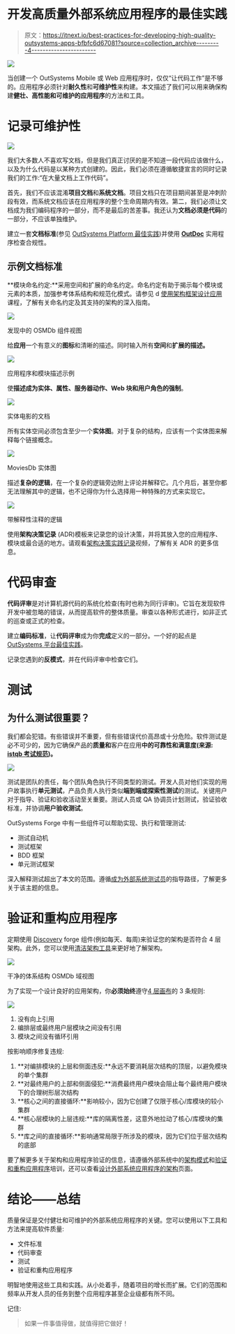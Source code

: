# 开发高质量外部系统应用程序的最佳实践

> 原文：<https://itnext.io/best-practices-for-developing-high-quality-outsystems-apps-bfbfc6d67081?source=collection_archive---------4----------------------->

![](img/4e4921747fc126c3788f1c91debcbafd.png)

当创建一个 OutSystems Mobile 或 Web 应用程序时，仅仅“让代码工作”是不够的。应用程序必须针对**耐久性**和**可维护性**来构建。本文描述了我们可以用来确保构建**健壮、高性能和可维护的应用程序**的方法和工具。

# 记录可维护性

![](img/3ddbd77fa015fe9f3f2aea1ff134a511.png)

我们大多数人不喜欢写文档，但是我们真正讨厌的是不知道一段代码应该做什么，以及为什么代码是以某种方式创建的。因此，我们必须在遵循敏捷宣言的同时记录我们的工作:“在大量文档上工作代码”。

首先，我们不应该混淆**项目文档**和**系统文档**。项目文档只在项目期间甚至是冲刺阶段有效，而系统文档应该在应用程序的整个生命周期内有效。第二，我们必须让文档成为我们编码程序的一部分，而不是最后的苦差事。我还认为**文档必须是代码**的一部分，不应该单独维护。

建立一套**文档标准**(参见 [OutSystems Platform 最佳实践](https://success.outsystems.com/Documentation/Best_Practices/OutSystems_Platform_Best_Practices))并使用 [**OutDoc**](https://www.outsystems.com/forge/component/159/outdoc/) 实用程序检查合规性。

## 示例文档标准

**模块命名约定:**采用空间和扩展的命名约定。命名约定有助于揭示每个模块或元素的本质，加强参考体系结构和规范化模式。请参见 d [使用架构框架设计应用](https://www.outsystems.com/learn/courses/67/designing-apps-using-an-architecture-framework/)课程，了解有关命名约定及其支持的架构的深入指南。

![](img/dea1c8ebedb34ef464eb8490494a04fa.png)

发现中的 OSMDb 组件视图

给**应用**一个有意义的**图标**和清晰的描述。同时输入所有**空间**和**扩展的描述。**

![](img/fbfe4439c7f08ab00a19f8619489cb89.png)

应用程序和模块描述示例

使**描述成为实体、属性、服务器动作、Web 块和用户角色的强制**。

![](img/e7eebcb0d947b1f704df5a13c54bb2e5.png)

实体电影的文档

所有实体空间必须包含至少一个**实体图**。对于复杂的结构，应该有一个实体图来解释每个链接概念。

![](img/ae6c12841d38afc0d8d02583addfbc27.png)

MoviesDb 实体图

描述**复杂的逻辑**，在一个复杂的逻辑旁边附上评论并解释它。几个月后，甚至你都无法理解其中的逻辑，也不记得你为什么选择用一种特殊的方式来实现它。

![](img/560be2878503e73833279a4e2289f9dc.png)

带解释性注释的逻辑

使用**架构决策记录** (ADR)模板来记录您的设计决策，并将其放入您的应用程序、模块或最合适的地方。请观看[架构决策实践记录](https://youtu.be/41NVge3_cYo)视频，了解有关 ADR 的更多信息。

# 代码审查

**代码评审**是对计算机源代码的系统化检查(有时也称为同行评审)。它旨在发现软件开发中被忽略的错误，从而提高软件的整体质量。审查以各种形式进行，如非正式的巡查或正式的检查。

建立**编码标准**，让**代码评审**成为你**完成**定义的一部分。一个好的起点是 [OutSystems 平台最佳实践](https://success.outsystems.com/Documentation/Best_Practices/OutSystems_Platform_Best_Practices)。

记录您遇到的**反模式**，并在代码评审中检查它们。

# 测试

## 为什么测试很重要？

我们都会犯错。有些错误并不重要，但有些错误代价高昂或十分危险。软件测试是必不可少的，因为它确保产品的**质量和**客户在应用**中的可靠性和满意度(来源: [istqb 考试规范](http://istqbexamcertification.com/why-is-testing-necessary/))。**

![](img/76607c0ae5eef8c2d24af33f726e440c.png)

测试是团队的责任，每个团队角色执行不同类型的测试。开发人员对他们实现的用户故事执行**单元测试**，产品负责人执行类似**端到端或探索性测试**的测试。关键用户对于指导、验证和验收活动至关重要。测试人员或 QA 协调员计划测试，验证验收标准，并协调**用户验收测试**。

OutSystems Forge 中有一些组件可以帮助实现、执行和管理测试:

*   测试自动机
*   测试框架
*   BDD 框架
*   单元测试框架

深入解释测试超出了本文的范围。遵循[成为外部系统测试员](https://www.outsystems.com/learn/paths/10/becoming-a-tester-in-outsystems/)的指导路径，了解更多关于该主题的信息。

# 验证和重构应用程序

定期使用 [Discovery](https://www.outsystems.com/forge/component/409/discovery/) forge 组件(例如每天、每周)来验证您的架构是否符合 4 层架构。此外，您可以使用[清洁架构工具](https://www.outsystems.com/forge/component/1548/clean-architecture-tool/)来更好地了解架构。

![](img/5fc69e8029fb9311f902ace00aac192c.png)

干净的体系结构 OSMDb 域视图

为了实现一个设计良好的应用架构，你**必须始终**遵守[4 层画布](https://success.outsystems.com/Support/Enterprise_Customers/Maintenance_and_Operations/Designing_the_architecture_of_your_OutSystems_applications/01_The_4_Layer_Canvas)的 3 条规则:

![](img/4a5b581accf5f158858e745805f7db30.png)

1.  没有向上引用
2.  编排层或最终用户层模块之间没有引用
3.  模块之间没有循环引用

按影响顺序修复违规:

1.  **对编排模块的上层和侧面违反:**永远不要消耗层次结构的顶层，以避免模块的单个集群
2.  **对最终用户的上部和侧面侵犯:**消费最终用户模块会阻止每个最终用户模块下的合理树形层次结构
3.  **核心之间的直接循环:**影响较小，因为它创建了仅限于核心/库模块的较小集群
4.  **核心层模块的上层违规:**库的隔离性差，这意外地拉动了核心/库模块的集群
5.  **库之间的直接循环:**影响通常局限于所涉及的模块，因为它们位于层次结构的底部

要了解更多关于架构和应用程序验证的信息，请遵循外部系统中的[架构模式](https://www.outsystems.com/learn/courses/68/architecture-patterns-in-outsystems/)和[验证和重构应用程序](https://www.outsystems.com/learn/courses/69/validating-and-refactoring-applications/)培训，还可以查看[设计外部系统应用程序的架构](https://success.outsystems.com/Support/Enterprise_Customers/Maintenance_and_Operations/Designing_the_architecture_of_your_OutSystems_applications)页面。

# 结论——总结

质量保证是交付健壮和可维护的外部系统应用程序的关键。您可以使用以下工具和方法来提高软件质量:

*   文件标准
*   代码审查
*   测试
*   验证和重构应用程序

明智地使用这些工具和实践。从小处着手，随着项目的增长而扩展。它们的范围和频率从开发人员的任务到整个应用程序甚至企业级都有所不同。

记住:

> 如果一件事值得做，就值得把它做好！